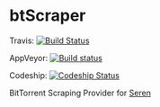 # btScraper
Travis: [![Build Status](https://travis-ci.com/newt-sc/btScraper.svg?branch=master)](https://travis-ci.com/newt-sc/btScraper)

AppVeyor: [![Build status](https://ci.appveyor.com/api/projects/status/kdm6f2xk4s36ytpo?svg=true)](https://ci.appveyor.com/project/newt-sc/btscraper)

Codeship: [![Codeship Status](https://app.codeship.com/projects/a9879000-09ea-0137-e503-4277cc15dde1/status?branch=master)](https://app.codeship.com/projects/326157)

BitTorrent Scraping Provider for [Seren](https://github.com/nixgates/plugin.video.seren)
